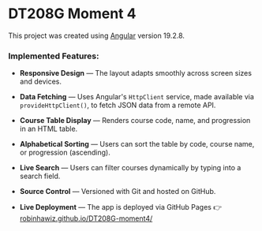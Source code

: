 # DT208G Moment 4

This project was created using [Angular](https://angular.dev/) version 19.2.8.

### Implemented Features:

- **Responsive Design** — The layout adapts smoothly across screen sizes and devices.

- **Data Fetching** — Uses Angular's `HttpClient` service, made available via `provideHttpClient()`, to fetch JSON data from a remote API.

- **Course Table Display** — Renders course code, name, and progression in an HTML table.

- **Alphabetical Sorting** — Users can sort the table by code, course name, or progression (ascending).

- **Live Search** — Users can filter courses dynamically by typing into a search field.

- **Source Control** — Versioned with Git and hosted on GitHub.

- **Live Deployment** — The app is deployed via GitHub Pages 👉 [robinhawiz.github.io/DT208G-moment4/](https://robinhawiz.github.io/DT208G-moment4/)
